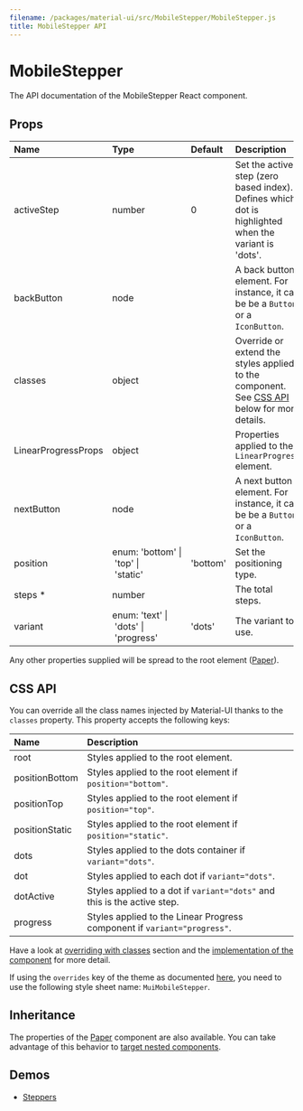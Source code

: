 ```yaml
---
filename: /packages/material-ui/src/MobileStepper/MobileStepper.js
title: MobileStepper API
---
```


<!--- This documentation is automatically generated, do not try to edit it. -->

# MobileStepper

<p class="description">The API documentation of the MobileStepper React component.</p>



## Props

| Name | Type | Default | Description |
|:-----|:-----|:--------|:------------|
| <span class="prop-name">activeStep</span> | <span class="prop-type">number | <span class="prop-default">0</span> | Set the active step (zero based index). Defines which dot is highlighted when the variant is 'dots'. |
| <span class="prop-name">backButton</span> | <span class="prop-type">node |   | A back button element. For instance, it can be be a `Button` or a `IconButton`. |
| <span class="prop-name">classes</span> | <span class="prop-type">object |   | Override or extend the styles applied to the component. See [CSS API](#css-api) below for more details. |
| <span class="prop-name">LinearProgressProps</span> | <span class="prop-type">object |   | Properties applied to the `LinearProgress` element. |
| <span class="prop-name">nextButton</span> | <span class="prop-type">node |   | A next button element. For instance, it can be be a `Button` or a `IconButton`. |
| <span class="prop-name">position</span> | <span class="prop-type">enum:&nbsp;'bottom'&nbsp;&#124;<br>&nbsp;'top'&nbsp;&#124;<br>&nbsp;'static'<br> | <span class="prop-default">'bottom'</span> | Set the positioning type. |
| <span class="prop-name required">steps *</span> | <span class="prop-type">number |   | The total steps. |
| <span class="prop-name">variant</span> | <span class="prop-type">enum:&nbsp;'text'&nbsp;&#124;<br>&nbsp;'dots'&nbsp;&#124;<br>&nbsp;'progress'<br> | <span class="prop-default">'dots'</span> | The variant to use. |

Any other properties supplied will be spread to the root element ([Paper](/api/paper)).

## CSS API

You can override all the class names injected by Material-UI thanks to the `classes` property.
This property accepts the following keys:


| Name | Description |
|:-----|:------------|
| <span class="prop-name">root</span> | Styles applied to the root element.
| <span class="prop-name">positionBottom</span> | Styles applied to the root element if `position="bottom"`.
| <span class="prop-name">positionTop</span> | Styles applied to the root element if `position="top"`.
| <span class="prop-name">positionStatic</span> | Styles applied to the root element if `position="static"`.
| <span class="prop-name">dots</span> | Styles applied to the dots container if `variant="dots"`.
| <span class="prop-name">dot</span> | Styles applied to each dot if `variant="dots"`.
| <span class="prop-name">dotActive</span> | Styles applied to a dot if `variant="dots"` and this is the active step.
| <span class="prop-name">progress</span> | Styles applied to the Linear Progress component if `variant="progress"`.

Have a look at [overriding with classes](/customization/overrides#overriding-with-classes) section
and the [implementation of the component](https://github.com/mui-org/material-ui/tree/master/packages/material-ui/src/MobileStepper/MobileStepper.js)
for more detail.

If using the `overrides` key of the theme as documented
[here](/customization/themes#customizing-all-instances-of-a-component-type),
you need to use the following style sheet name: `MuiMobileStepper`.

## Inheritance

The properties of the [Paper](/api/paper) component are also available.
You can take advantage of this behavior to [target nested components](/guides/api#spread).

## Demos

- [Steppers](/demos/steppers)

